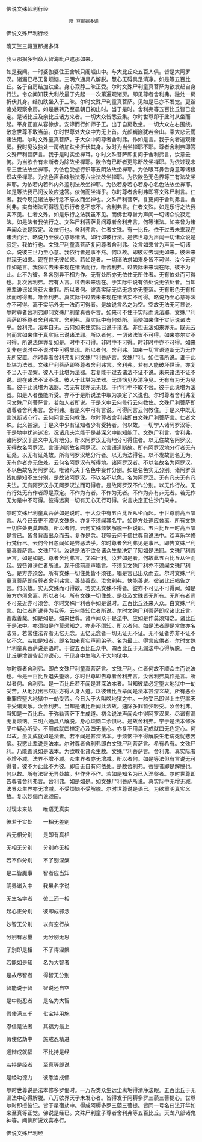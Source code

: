   佛说文殊师利行经  

                        　　隋 豆那掘多译  

佛说文殊尸利行经  

隋天竺三藏豆那掘多译  

我豆那掘多归命大智海毗卢遮那如来。  

如是我闻。一时婆伽婆住王舍城只阇崛山中。与大比丘众五百人俱。皆是大阿罗汉。诸漏已尽无复烦恼。三明六通具八解脱。慧心无碍具足清净。如是等五百比丘。各于自房结加趺坐。身心寂静三昧正受。尔时文殊尸利童真菩萨为欲发起自身行法。令众闻知获大利故最于先起一一次第遍观诸房。即见尊者舍利弗。独处一房折伏其身。结加趺坐入于三昧。尔时文殊尸利童真菩萨。见如是已亦不发觉。更诣诸处观察余房。如是展转乃至晨朝日初出时。当于是时。舍利弗等五百比丘皆已出定。是诸比丘及余比丘诸方来者。一切大众皆悉云集。尔时世尊即于此时从坐而起。平身正直从容徐步。安谛而行如师子王。出于自房敷坐。一切大众左右围绕。敬念世尊不敢当前。尔时世尊处大众中为无上首。光颜巍巍犹若金山。乘大悲云雨诸法雨。尔时文殊童真菩萨。于大众中问尊者舍利弗。作如是言。我于向者遍观诸房。我时见汝独处一房结加趺坐折伏其身。汝时为当坐禅耶不耶。尊者舍利弗即答文殊尸利菩萨言。我于是时实坐禅耳。尔时文殊菩萨即复问于舍利弗言。汝意云何。为当欲令有未断者为除故坐禅耶。欲令有已断者更除断故坐禅耶。为依过现未来三世法故坐禅耶。为依色受想行识等五阴法故坐禅耶。为依眼耳鼻舌身意等诸根识故坐禅耶。为依色声香味触法等六尘法故坐禅耶。为依欲色无色界等三有法故坐禅耶。为依若内若外内外差别法故坐禅耶。为依若身若心若身心名色法故坐禅耶。如是等法我已问汝汝应速答。依何而坐禅乎。尔时尊者舍利弗即答文殊尸利言。仁者。我今现见诸法乐行念不忘故而坐禅也。文殊尸利菩萨。复更问于舍利弗言。舍利弗。实有诸法可得现见乐行者念不忘不。舍利弗言。仁者文殊。如是乐行之法我实不见。仁者文殊。如是乐行之法我虽不见。而佛世尊曾为声闻一切诸众说寂定法。如是法者我依行之。文殊尸利菩萨复问尊者舍利弗言。何等诸法。如来曾为诸声闻众说是寂定。汝依行也。舍利弗言。仁者文殊。有一比丘。依于过去未来现在诸法而行。略说乃至依心意等诸法。如行如彼行法。是佛世尊为声闻一切诸众说是寂定。我依行也。文殊尸利童真菩萨复问尊者舍利弗。汝言如来曾为声闻一切诸众。说彼三世乃至心意。我依行者是事不然。何以故。即彼过去现无如来。彼未来世现无如来。现在世无彼如来。若如是者。一切诸法求如来身皆不可得。汝今云何作如是言。我依过去未来现在诸法而行。唯舍利弗。过去际未来现在际。彼不为此。此不为彼。各各别异不相为作。无有处所亦无依住无所住者。无有依处而可得也。复次舍利弗。若有人言。过去未来现在。于实际中说有依处说无依处者。当知彼辈诽谤如来获大重罪。所以者何。彼真实际无忆无念亦无堕落。无有形色无有相状而可得者。唯舍利弗。真实际中过去未来现在诸法实不可得。略说乃至心意等法亦不可得。离于实际外无一法而可得者。是故说言名之为空。空故无法无可显说。尔时尊者舍利弗即问文殊尸利童真菩萨言。如来可不住于实际而说法耶。文殊尸利菩萨即答尊者舍利弗言。舍利弗。真实际中有何处所。而使如来住于实际说诸法乎。舍利弗。法本自无。云何如来住实际已说于诸法。非但无法如来亦无。既无云何而言如来住于真实际已说诸法耶。所以者何。一切诸法皆不可得。如来亦尔实不可得。所说法体亦复如是。时中不可得。非时中不可得。时非时中亦不可得。如来复非在说时中不说时中可得显现。所以者何。舍利弗。如来一切言语道断无为无作无所安置。尔时尊者舍利弗复问文殊尸利菩萨言。文殊尸利。如仁者所说。谁于此处堪为法器。文殊尸利菩萨即答尊者舍利弗言。舍利弗。若有人能破坏世谛。亦复不当入于涅槃。彼人于此堪为法器。若复能于过去诸法不证不说。未来诸法不证不说。现在诸法不证不说。彼人于此堪为法器。无烦恼见及清净见。无有有为无为见者。彼于此说堪为法器。若无有我亦无无我。于作行中不取不舍。彼于此说堪为法器。如是人者虽能听受。亦不于是所说法中取为决定了义说也。尔时尊者舍利弗复问文殊尸利菩萨言。若如人者所说。于是义中云何修行云何教住。文殊尸利菩萨即语尊者舍利弗言。舍利弗。若是义中可有言说。可得问言云何教住。于是义中既无言说断诸心行。云何问言云何教住。尔时尊者舍利弗即白文殊尸利菩萨言。仁者文殊。此义甚深。于是义中少有证知者少有受持者。何以故。一切学人诸阿罗汉等。于是地中犹尚迷没。况诸凡夫岂能于是甚深义中能知能了。文殊尸利言。舍利弗。诸阿罗汉于是义中无有地分。所以阿罗汉无有地分可得住者。以无住故名阿罗汉。无得故名阿罗汉。言语道断故名阿罗汉。以言语道断故。所有阿罗汉地分行者无有证处。以无有证处故。所有阿罗汉地分行者。以无为法得名。以不发故则名无为。无有作者亦无住处。云何名阿罗汉有所得地。诸阿罗汉者。不以名故名为阿罗汉。不以色故名为阿罗汉。唯诸凡夫于名色中妄作分别。如是名色实无分别。诸阿罗汉皆如是知不生分别。是故诸阿罗汉。不以名不以色。名为阿罗汉。无有凡夫无有凡夫法。无有阿罗汉亦无阿罗汉法而可得者。是故阿罗汉不作分别。以无作行故。无有行处无有作者即是寂定。不作为有者。不作为无者。不作为非有非无者。若无作无为是中不可得。彼得远离一切有无心无行可得。说言决定正住沙门果中。  

尔时文殊尸利童真菩萨如是说时。于大众中有五百比丘从坐而起。于世尊前高声唱言。从今已去更不须见文殊身。亦复不须闻其名字。如是方处速应舍离。所有文殊一切住处更莫趣向。所以者何。云何文殊烦恼解脱一相说耶。五百比丘一时高声唱是言已。皆各背面出众而去。复作是念。我等云何于佛世尊自说法中。欢喜乐学修行梵行已。云何今日忽闻如是弊恶法乎。尔时尊者舍利弗见是事已。即告文殊尸利童真菩萨言。文殊尸利。汝说是法不欲令诸众生辈决定了知如是法耶。文殊尸利菩萨言。如是如是。尊者舍利弗言。文殊尸利。汝若如是者。何故此五百比丘从坐而起。毁呰诽谤仁者所说。现于佛前高声唱言。不须见文殊尸利亦不须闻文殊尸利名。是方亦须舍。所有文殊一切住处皆不须往。唱是言已出众而去。尔时文殊尸利童真菩萨即叹尊者舍利弗言。善哉善哉。汝舍利弗。快能善说。彼诸比丘唱告之言。何以故。实无文殊而可得故。若实无文殊不得者。彼亦不可见不可得闻。如是彼方亦须舍离。所以者何。所有文殊一切住处。是处及文殊皆无所有。无所有者尚不可亲近亦可须舍。尔时文殊尸利菩萨如是说时。五百比丘还来入众。白文殊尸利言。如仁者所说非为我等。云何能知仁者所说。尔时文殊尸利菩萨即叹诸比丘言。善哉善哉。如是如是。如来世尊。诸声闻众于是法中。应如是作莫须知之。诸比丘于是法中。亦须如是作莫须知之。亦非不须知。所以者何。如是法者即是常住亦名法界。若常住法界者无忆无念。无忆无念者一切无证无不证。无不证者亦非不证不忆不念。若如是知者。即名如来真实声闻弟子。名为最上。得言应供者。尔时文殊尸利童真菩萨说是语时。于彼五百比丘众中。四百比丘于无漏法中心得解脱。一百比丘更增毁呰起诽谤心。于现身中生陷入于大地狱中。  

尔时尊者舍利弗。即白文殊尸利童真菩萨言。文殊尸利。仁者何故不顺众生而说法也。令是一百比丘退失堕落。尔时世尊即告尊者舍利弗言。汝舍利弗莫作是言。所以者何。舍利弗。是一百比丘若不闻是甚深法本者。当知彼辈必定堕大地狱中一劫受苦。从地狱出已然后方得人身人道。以彼诸比丘辈闻是法本甚深义故。所有恶业重罪应堕大地狱中一劫受苦。今日入于大叫唤地狱之中。一触受已即得上生兜率天中受诸天乐。汝舍利弗。当知是诸比丘闻此法故。速除多罪暂少轻受。汝舍利弗。当知是一百比丘。于弥勒菩萨下生成道。初会说法声闻众中得阿罗汉果。尽诸有漏无复烦恼。三明六通具八解脱。身心烦恼二余俱尽。是故舍利弗。宁于是法本修多罗中疑心听受。不用成就四禅定心及四无量心。亦复不用具足成就四无色定心。何以故。虽复成就如是法者。若不闻是甚深法本。于烦恼中不得解脱生老病死忧悲苦恼。我愍此辈说是法本。尔时尊者舍利弗即白文殊尸利菩萨言。希有希有。文殊尸利。乃能善说如是法本。为欲教化诸众生故。文殊尸利菩萨言。舍利弗。真实际者不增不减。法界不增不减。众生界者亦无增减。所以者何。如是等法但有言说无可得者。彼不为此此不为彼。即自无自有何依处。是故舍利弗。菩提者即是解脱也。何以故。所有法智无异处故。非作非不作。若如是知名为已入涅槃者。尔时世尊即告尊者舍利弗言。舍利弗。如是如是。如文殊尸利菩萨所说。真实际中无增无减。法界众生界亦无增减。不受烦恼不受解脱。尔时世尊说是语已。为欲重明真实义故。复以妙偈而说颂曰。  

过现未来法　　唯语无真实  

彼若于实处　　一相无差别  

若无相分别　　是即有真相  

无相无分别　　分别亦无相  

若不作分别　　不了别涅槃  

是二皆魔事　　智者应当知  

阴界诸入中　　我虽名字说  

无生名字者　　彼二还一相  

起心正分别　　彼即成邪念  

妙智无分别　　以有空行故  

分别有思量　　无分别无思  

了别即是相　　不了得涅槃  

若能如是知　　名为大智者  

是故尽智者　　得智无分别  

智能说于智　　智说还自空  

是中能忍者　　是名为大智  

假使满三千　　七宝持用施  

忍信是法者　　其福为最上  

假使亿劫中　　施戒忍精进  

通辩成就福　　不比持是经  

若持是经者　　至真等即说  

是经功德力　　彼悉当成佛  

尔时世尊说是法本修多罗偈时。一万杂类众生远尘离垢得清净法眼。五百比丘于无漏法中心得解脱。八万欲界天子未发心者。皆得发于阿耨多罗三藐三菩提心。世尊尔时即授彼记。皆于星宿劫中。得成阿耨多罗三藐三菩提。皆同一号名曰法开华如来至真等正觉。佛说是经已。文殊尸利童子尊者舍利弗等五百比丘。天龙八部诸鬼神等。闻佛所说欢喜奉行。  

佛说文殊尸利经  
